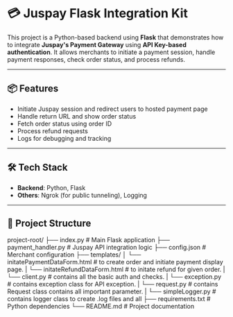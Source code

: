# 💳 Juspay Flask Integration Kit

This project is a Python-based backend using **Flask** that demonstrates how to integrate **Juspay's Payment Gateway** using **API Key-based authentication**. It allows merchants to initiate a payment session, handle payment responses, check order status, and process refunds.

---

## 📦 Features

- Initiate Juspay session and redirect users to hosted payment page
- Handle return URL and show order status
- Fetch order status using order ID
- Process refund requests
- Logs for debugging and tracking


---

## 🛠 Tech Stack

- **Backend**: Python, Flask
- **Others**: Ngrok (for public tunneling), Logging

---

## 📁 Project Structure
project-root/
├── index.py # Main Flask application
├── payment_handler.py # Juspay API integration logic
├── config.json # Merchant configuration
├── templates/
│ └── initatePaymentDataForm.html # to create order and initiate payment display page.
| └── initateRefundDataForm.html  # to initate refund for given order.
| └── client.py # contains all the basic auth and checks.
| └── exception.py # contains exception class for API exception.
| └── request.py # contains Request class contains all important parameter.
| └── simpleLogger.py # contains logger class to create .log files and all
├── requirements.txt # Python dependencies
└── README.md # Project documentation
